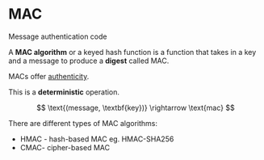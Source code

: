 # MAC

Message authentication code

A **MAC algorithm** or a keyed hash function is a function that takes in a key and a message to produce a **digest** called MAC. 

MACs offer [authenticity](../../goals/authenticity.md).

This is a **deterministic** operation.

$$
\text{(message, \textbf{key})} \rightarrow \text{mac}
$$

There are different types of MAC algorithms:

* HMAC - hash-based MAC eg. HMAC-SHA256
* CMAC- cipher-based MAC
